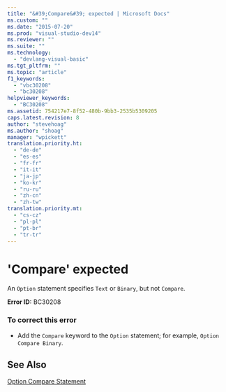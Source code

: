 ```yaml
---
title: "&#39;Compare&#39; expected | Microsoft Docs"
ms.custom: ""
ms.date: "2015-07-20"
ms.prod: "visual-studio-dev14"
ms.reviewer: ""
ms.suite: ""
ms.technology: 
  - "devlang-visual-basic"
ms.tgt_pltfrm: ""
ms.topic: "article"
f1_keywords: 
  - "vbc30208"
  - "bc30208"
helpviewer_keywords: 
  - "BC30208"
ms.assetid: 754217e7-8f52-480b-9bb3-2535b5309205
caps.latest.revision: 8
author: "stevehoag"
ms.author: "shoag"
manager: "wpickett"
translation.priority.ht: 
  - "de-de"
  - "es-es"
  - "fr-fr"
  - "it-it"
  - "ja-jp"
  - "ko-kr"
  - "ru-ru"
  - "zh-cn"
  - "zh-tw"
translation.priority.mt: 
  - "cs-cz"
  - "pl-pl"
  - "pt-br"
  - "tr-tr"
---
```

# &#39;Compare&#39; expected
An `Option` statement specifies `Text` or `Binary`, but not `Compare`.  
  
 **Error ID:** BC30208  
  
### To correct this error  
  
-   Add the `Compare` keyword to the `Option` statement; for example, `Option Compare Binary`.  
  
## See Also  
 [Option Compare Statement](/dotnet/visual-basic/language-reference/statements/option-compare-statement)